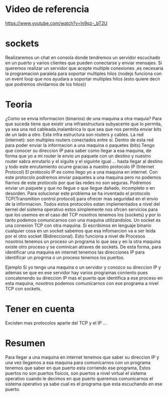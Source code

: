 # Video de referencia
https://www.youtube.com/watch?v=ln9qz-_bT2U
# sockets
Realizaremos un chat en consola donde tendremos un servidor escuchado en un puerto y varios clientes que pueden conectarse y enviar mensajes.
Si queremos realizar un servidor que acepte multiple conexiones ,es necesaria la programacion paralela para soportar multiples hilos (nodejs funciona con un event loop que nos ayudara a soportar multiples hilos (esto quiere decir que podremos olvidarnos de los hilos))
# Teoria 
¿Como se envia informacion (binarios) de una maquina a otra maquia?
Para que suceda tiene que existir una infraestructura subyacente que lo permita, ya sea una red cableada,inalambrica lo que sea que nos permita enviar bits de un lado a otro.
Esta infra estructura son routers y cables.
La red (internet): son multiples routers conectados entre si.
Dentro de esta red para poder enviar la informacion a una maquina o paquetes (bits).Tengo que conocer su direccion IP para saber como llegar a esa maquina, de forma que yo a mi router le envio un paquete con un destino y nuestro router sabra enrutarlo y el siguite y el siguinte igual ...
hasta llegar al destino y todo este enrutamiento ocurre gracias a nuestro protocolo IP
(Internet Protocol)
El protocolo IP  es como llego yo a una maquina en internet.
Con este protocolo podremos enviar paquetes a una maquina pero no podemos fiarnos de este protocolo por que las redes no son seguras.
Podremos enviar un paquete y que no llegue o que llegue dañado, incompleto o en desorden.
Para solucionar este problema se ha inventado el protocolo TCP(Transmition control protocol) para ofrecer mas seguridad en el envio de la informacion.
Todos estos protocolos estan implementados a nivel del kernel del sistema operativo estos simplemente nos ofrcen servicios para que los usemos en el caso del TCP nosotros tenemos los (sockets) y por lo tanto podemos comunicarnos con una maquina utilizandolos.
Un socket es una conexion TCP con otra maquina.
Si escribimos en lenguaje binario cualquier cosa en un socket sabemos que esa infomarcion va a ser leida por el otro socket (Bidireccional).
Esto funciona a nivel de Procesos nosotros tenemos un proceso un programa lo que sea y en la otra maquina existe otro proceso y se cominican atraves de sockets.
De esta forma, para identificar una maquina en internet tenemos las direcciones IP para identificar un progrma o un  proceso tenemos los puertos.

Ejemplo
Si yo tengo una maquina o un servidor y conozco su direccion IP y ademas se que en ese servidor hay varios programas corriento pues concatenendo su direccion IP mas el puerto que identifica a ese proceso en esta maquina, nosotros podemos comunicarnos con ese programa
a nivel TCP con sockets.
# Tener en cuenta 
Excisten mas protocolos aparte del TCP y el IP ...
# Resumen 
Para llegar a una maquina en internet tenemos que saber su direccion IP y una vez llegamos a esa maquina para comunicarnos con un programa tenemos que saber en que puerto esta corriendo ese programa, Estos puertos no son puertos fisicos, son puertos a nivel virtual el sistema operativo cuando le decimos en que puerto queremos comunicarnos el sistema operativo ya sabe cual es el programa que esta escuchando en ese puerto.
